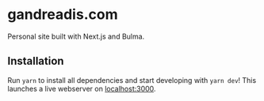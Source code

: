 # gandreadis.com

Personal site built with Next.js and Bulma.

## Installation

Run `yarn` to install all dependencies and start developing with `yarn dev`! This launches a live webserver on [localhost:3000](http://localhost:3000).

